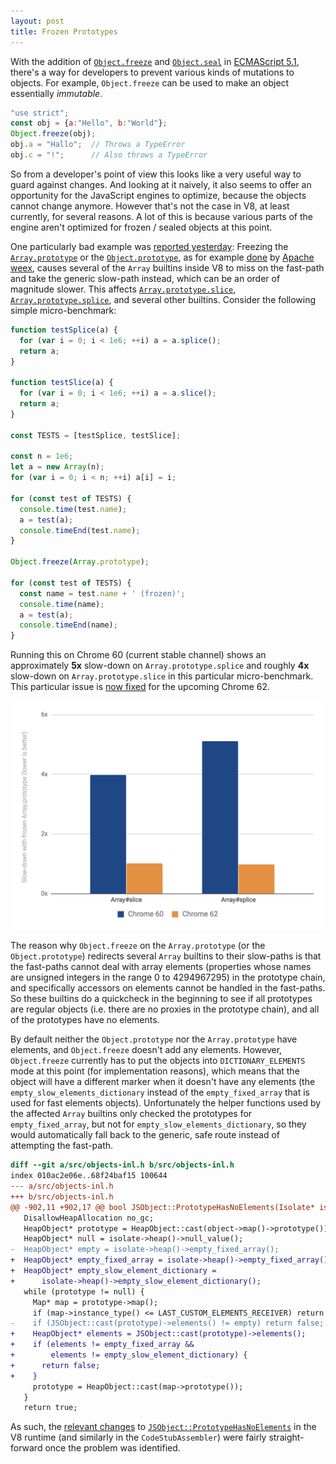 ```yaml
---
layout: post
title: Frozen Prototypes
---
```


With the addition of [`Object.freeze`](https://developer.mozilla.org/en/docs/Web/JavaScript/Reference/Global_Objects/Object/freeze)
and [`Object.seal`](https://developer.mozilla.org/en/docs/Web/JavaScript/Reference/Global_Objects/Object/seal) in
[ECMAScript 5.1](http://www.ecma-international.org/ecma-262/5.1/), there's a way for developers to prevent
various kinds of mutations to objects. For example, `Object.freeze` can be used to make an object essentially
*immutable*.

```javascript
"use strict";
const obj = {a:"Hello", b:"World"};
Object.freeze(obj);
obj.a = "Hallo";  // Throws a TypeError
obj.c = "!";      // Also throws a TypeError
```

So from a developer's point of view this looks like a very useful way to guard against changes. And looking at
it naively, it also seems to offer an opportunity for the JavaScript engines to optimize, because the objects
cannot change anymore. However that's not the case in V8, at least currently, for several reasons. A lot of
this is because various parts of the engine aren't optimized for frozen / sealed objects at this point.

One particularly bad example was [reported yesterday](http://crbug.com/v8/6689): Freezing the
[`Array.prototype`](https://developer.mozilla.org/en-US/docs/Web/JavaScript/Reference/Global_Objects/Array/prototype) or
the [`Object.prototype`](https://developer.mozilla.org/en-US/docs/Web/JavaScript/Reference/Global_Objects/Object/prototype),
as for example [done](https://github.com/apache/incubator-weex/blob/702d04c4922105069f537afdb4688f808530994d/html5/shared/freeze.js#L23-L38) by [Apache weex](https://weex.incubator.apache.org), causes several of the `Array` builtins
inside V8 to miss on the fast-path and take the generic slow-path instead, which can be an order of magnitude slower.
This affects [`Array.prototype.slice`](https://developer.mozilla.org/en-US/docs/Web/JavaScript/Reference/Global_Objects/Array/slice),
[`Array.prototype.splice`](https://developer.mozilla.org/en-US/docs/Web/JavaScript/Reference/Global_Objects/Array/splice),
and several other builtins. Consider the following simple micro-benchmark:

```javascript
function testSplice(a) {
  for (var i = 0; i < 1e6; ++i) a = a.splice();
  return a;
}

function testSlice(a) {
  for (var i = 0; i < 1e6; ++i) a = a.slice();
  return a;
}

const TESTS = [testSplice, testSlice];

const n = 1e6;
let a = new Array(n);
for (var i = 0; i < n; ++i) a[i] = i;

for (const test of TESTS) {
  console.time(test.name);
  a = test(a);
  console.timeEnd(test.name);
}

Object.freeze(Array.prototype);

for (const test of TESTS) {
  const name = test.name + ' (frozen)';
  console.time(name);
  a = test(a);
  console.timeEnd(name);
}
```

Running this on Chrome 60 (current stable channel) shows an approximately **5x** slow-down on `Array.prototype.splice`
and roughly **4x** slow-down on `Array.prototype.slice` in this particular micro-benchmark. This particular issue is
[now fixed](https://chromium-review.googlesource.com/608127) for the upcoming Chrome 62.

![Slow-down of Array#slice and Array#splice](/images/2017/freeze-slowdown-20170810.png)

The reason why `Object.freeze` on the `Array.prototype` (or the `Object.prototype`) redirects several `Array` builtins to
their slow-paths is that the fast-paths cannot deal with array elements (properties whose names are unsigned integers in
the range 0 to 4294967295) in the prototype chain, and specifically accessors on elements cannot be handled in the fast-paths.
So these builtins do a quickcheck in the beginning to see if all prototypes are regular objects (i.e. there are no
proxies in the prototype chain), and all of the prototypes have no elements.

By default neither the `Object.prototype` nor the `Array.prototype` have elements, and `Object.freeze` doesn't
add any elements. However, `Object.freeze` currently has to put the objects into `DICTIONARY_ELEMENTS` mode at
this point (for implementation reasons), which means that the object will have a different marker when it doesn't
have any elements (the `empty_slow_elements_dictionary` instead of the `empty_fixed_array` that is used for fast
elements objects). Unfortunately the helper functions used by the affected `Array` builtins only checked the
prototypes for `empty_fixed_array`, but not for `empty_slow_elements_dictionary`, so they would automatically
fall back to the generic, safe route instead of attempting the fast-path.

```patch
diff --git a/src/objects-inl.h b/src/objects-inl.h
index 010ac2e06e..68f24baf15 100644
--- a/src/objects-inl.h
+++ b/src/objects-inl.h
@@ -902,11 +902,17 @@ bool JSObject::PrototypeHasNoElements(Isolate* isolate, JSObject* object) {
   DisallowHeapAllocation no_gc;
   HeapObject* prototype = HeapObject::cast(object->map()->prototype());
   HeapObject* null = isolate->heap()->null_value();
-  HeapObject* empty = isolate->heap()->empty_fixed_array();
+  HeapObject* empty_fixed_array = isolate->heap()->empty_fixed_array();
+  HeapObject* empty_slow_element_dictionary =
+      isolate->heap()->empty_slow_element_dictionary();
   while (prototype != null) {
     Map* map = prototype->map();
     if (map->instance_type() <= LAST_CUSTOM_ELEMENTS_RECEIVER) return false;
-    if (JSObject::cast(prototype)->elements() != empty) return false;
+    HeapObject* elements = JSObject::cast(prototype)->elements();
+    if (elements != empty_fixed_array &&
+        elements != empty_slow_element_dictionary) {
+      return false;
+    }
     prototype = HeapObject::cast(map->prototype());
   }
   return true;
```

As such, the [relevant changes](https://chromium-review.googlesource.com/c/608127) to
[`JSObject::PrototypeHasNoElements`](https://github.com/v8/v8/blob/293283d55983b421fe6e246ae22d4de531f429ec/src/objects-inl.h#L901-L919) in the V8 runtime (and similarly in the `CodeStubAssembler`) were fairly straight-forward once the problem was identified.
